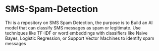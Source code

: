 # SMS-Spam-Detection
Thi is a repository on SMS Spam Detection, the purpose is to Build an AI model that can classify SMS messages as spam or legitimate. Use techniques like TF-IDF or word embeddings with classifiers like Naive Bayes, Logistic Regression, or Support Vector Machines to identify spam messages
